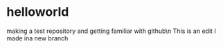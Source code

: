 # helloworld
making a test repository and getting familiar with github\n
This is an edit I made ina new branch
